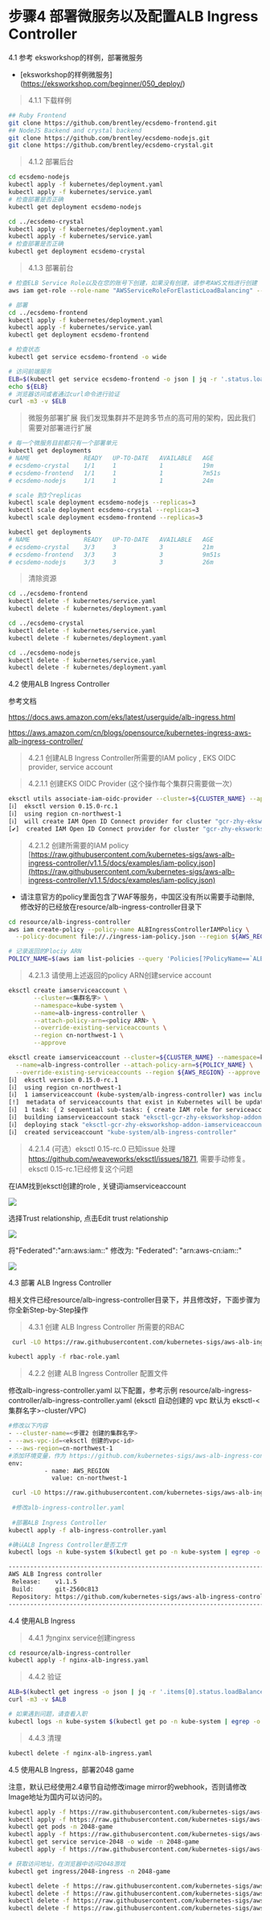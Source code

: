 # 步骤4 部署微服务以及配置ALB Ingress Controller

4.1 参考 eksworkshop的样例，部署微服务
* [eksworkshop的样例微服务] (https://eksworkshop.com/beginner/050_deploy/)

> 4.1.1 下载样例
```bash
## Ruby Frontend
git clone https://github.com/brentley/ecsdemo-frontend.git
## NodeJS Backend and crystal backend
git clone https://github.com/brentley/ecsdemo-nodejs.git
git clone https://github.com/brentley/ecsdemo-crystal.git
```

> 4.1.2 部署后台
```bash
cd ecsdemo-nodejs 
kubectl apply -f kubernetes/deployment.yaml
kubectl apply -f kubernetes/service.yaml
# 检查部署是否正确
kubectl get deployment ecsdemo-nodejs

cd ../ecsdemo-crystal
kubectl apply -f kubernetes/deployment.yaml
kubectl apply -f kubernetes/service.yaml
# 检查部署是否正确
kubectl get deployment ecsdemo-crystal
```

> 4.1.3 部署前台
```bash
# 检查ELB Service Role以及在您的账号下创建，如果没有创建，请参考AWS文档进行创建
aws iam get-role --role-name "AWSServiceRoleForElasticLoadBalancing" --region ${AWS_REGION}

# 部署
cd ../ecsdemo-frontend
kubectl apply -f kubernetes/deployment.yaml
kubectl apply -f kubernetes/service.yaml
kubectl get deployment ecsdemo-frontend

# 检查状态
kubectl get service ecsdemo-frontend -o wide

# 访问前端服务
ELB=$(kubectl get service ecsdemo-frontend -o json | jq -r '.status.loadBalancer.ingress[].hostname')
echo ${ELB}
# 浏览器访问或者通过curl命令进行验证
curl -m3 -v $ELB
```

> 微服务部署扩展
我们发现集群并不是跨多节点的高可用的架构，因此我们需要对部署进行扩展
```bash
# 每一个微服务目前都只有一个部署单元
kubectl get deployments
# NAME               READY   UP-TO-DATE   AVAILABLE   AGE
# ecsdemo-crystal    1/1     1            1           19m
# ecsdemo-frontend   1/1     1            1           7m51s
# ecsdemo-nodejs     1/1     1            1           24m

# scale 到3个replicas
kubectl scale deployment ecsdemo-nodejs --replicas=3
kubectl scale deployment ecsdemo-crystal --replicas=3
kubectl scale deployment ecsdemo-frontend --replicas=3

kubectl get deployments
# NAME               READY   UP-TO-DATE   AVAILABLE   AGE
# ecsdemo-crystal    3/3     3            3           21m
# ecsdemo-frontend   3/3     3            3           9m51s
# ecsdemo-nodejs     3/3     3            3           26m
```

> 清除资源
```bash
cd ../ecsdemo-frontend
kubectl delete -f kubernetes/service.yaml
kubectl delete -f kubernetes/deployment.yaml

cd ../ecsdemo-crystal
kubectl delete -f kubernetes/service.yaml
kubectl delete -f kubernetes/deployment.yaml

cd ../ecsdemo-nodejs
kubectl delete -f kubernetes/service.yaml
kubectl delete -f kubernetes/deployment.yaml
```

4.2 使用ALB Ingress Controller

参考文档 

https://docs.aws.amazon.com/eks/latest/userguide/alb-ingress.html

https://aws.amazon.com/cn/blogs/opensource/kubernetes-ingress-aws-alb-ingress-controller/

> 4.2.1 创建ALB Ingress Controller所需要的IAM policy , EKS OIDC provider, service account

> 4.2.1.1 创建EKS OIDC Provider (这个操作每个集群只需要做一次）

```bash
eksctl utils associate-iam-oidc-provider --cluster=${CLUSTER_NAME} --approve --region ${AWS_REGION}
[ℹ]  eksctl version 0.15.0-rc.1
[ℹ]  using region cn-northwest-1
[ℹ]  will create IAM Open ID Connect provider for cluster "gcr-zhy-eksworkshop" in "cn-northwest-1"
[✔]  created IAM Open ID Connect provider for cluster "gcr-zhy-eksworkshop" in "cn-northwest-1"
```

> 4.2.1.2 创建所需要的IAM policy
[https://raw.githubusercontent.com/kubernetes-sigs/aws-alb-ingress-controller/v1.1.5/docs/examples/iam-policy.json](https://raw.githubusercontent.com/kubernetes-sigs/aws-alb-ingress-controller/v1.1.5/docs/examples/iam-policy.json)
 * 请注意官方的policy里面包含了WAF等服务，中国区没有所以需要手动删除,修改好的已经放在resource/alb-ingress-controller目录下

```bash
cd resource/alb-ingress-controller
aws iam create-policy --policy-name ALBIngressControllerIAMPolicy \
  --policy-document file://./ingress-iam-policy.json --region ${AWS_REGION}

# 记录返回的Plociy ARN
POLICY_NAME=$(aws iam list-policies --query 'Policies[?PolicyName==`ALBIngressControllerIAMPolicy`].Arn' --output text --region ${AWS_REGION})

```

>4.2.1.3 请使用上述返回的policy ARN创建service account

```bash
eksctl create iamserviceaccount \
       --cluster=<集群名字> \
       --namespace=kube-system \
       --name=alb-ingress-controller \
       --attach-policy-arn=<policy ARN> \
       --override-existing-serviceaccounts \
       --region cn-northwest-1 \
       --approve

eksctl create iamserviceaccount --cluster=${CLUSTER_NAME} --namespace=kube-system \
  --name=alb-ingress-controller --attach-policy-arn=${POLICY_NAME} \
  --override-existing-serviceaccounts --region ${AWS_REGION} --approve
[ℹ]  eksctl version 0.15.0-rc.1
[ℹ]  using region cn-northwest-1
[ℹ]  1 iamserviceaccount (kube-system/alb-ingress-controller) was included (based on the include/exclude rules)
[!]  metadata of serviceaccounts that exist in Kubernetes will be updated, as --override-existing-serviceaccounts was set
[ℹ]  1 task: { 2 sequential sub-tasks: { create IAM role for serviceaccount "kube-system/alb-ingress-controller", create serviceaccount "kube-system/alb-ingress-controller" } }
[ℹ]  building iamserviceaccount stack "eksctl-gcr-zhy-eksworkshop-addon-iamserviceaccount-kube-system-alb-ingress-controller"
[ℹ]  deploying stack "eksctl-gcr-zhy-eksworkshop-addon-iamserviceaccount-kube-system-alb-ingress-controller"
[ℹ]  created serviceaccount "kube-system/alb-ingress-controller"
```

> 4.2.1.4 (可选）eksctl 0.15-rc.0 已知issue 处理
https://github.com/weaveworks/eksctl/issues/1871, 需要手动修复。eksctl 0.15-rc.1已经修复这个问题

在IAM找到eksctl创建的role , 关键词iamserviceaccount

![](media/15832934698484/15833075255425.jpg)

选择Trust relationship, 点击Edit trust relationship

![](media/15832934698484/15833076008289.jpg)

将"Federated":"arn:aws:iam::"
修改为: "Federated": "arn:aws-cn:iam::"

![](media/15832934698484/15833076362581.jpg)

 
4.3 部署 ALB Ingress Controller

 相关文件已经resource/alb-ingress-controller目录下，并且修改好，下面步骤为你全新Step-by-Step操作

 >4.3.1 创建 ALB Ingress Controller 所需要的RBAC
 
 ```bash
  curl -LO https://raw.githubusercontent.com/kubernetes-sigs/aws-alb-ingress-controller/v1.1.5/docs/examples/rbac-role.yaml
  
 kubectl apply -f rbac-role.yaml
 
 ```

>4.2.2 创建 ALB Ingress Controller 配置文件

 修改alb-ingress-controller.yaml 以下配置，参考示例 resource/alb-ingress-controller/alb-ingress-controller.yaml
(eksctl 自动创建的 vpc 默认为 eksctl-<集群名字>-cluster/VPC)
  
  ```bash
  #修改以下内容
  - --cluster-name=<步骤2 创建的集群名字>
  - --aws-vpc-id=<eksctl 创建的vpc-id>   
  - --aws-region=cn-northwest-1
  #添加环境变量，作为 https://github.com/kubernetes-sigs/aws-alb-ingress-controller/issues/1180 的workaround
  env:
            - name: AWS_REGION
              value: cn-northwest-1
  
  ```

 ```bash
  curl -LO https://raw.githubusercontent.com/kubernetes-sigs/aws-alb-ingress-controller/v1.1.5/docs/examples/alb-ingress-controller.yaml
  
  #修改alb-ingress-controller.yaml
  
  #部署ALB Ingress Controller
 kubectl apply -f alb-ingress-controller.yaml
 
 #确认ALB Ingress Controller是否工作
 kubectl logs -n kube-system $(kubectl get po -n kube-system | egrep -o alb-ingress[a-zA-Z0-9-]+)

-------------------------------------------------------------------------------
AWS ALB Ingress controller
  Release:    v1.1.5
  Build:      git-2560c813
  Repository: https://github.com/kubernetes-sigs/aws-alb-ingress-controller.git
-------------------------------------------------------------------------------

 ```


 4.4 使用ALB Ingress   
>4.4.1 为nginx service创建ingress

```bash
cd resource/alb-ingress-controller
kubectl apply -f nginx-alb-ingress.yaml
```

>4.4.2 验证

```bash
ALB=$(kubectl get ingress -o json | jq -r '.items[0].status.loadBalancer.ingress[].hostname')
curl -m3 -v $ALB

# 如果遇到问题，请查看入职
kubectl logs -n kube-system $(kubectl get po -n kube-system | egrep -o alb-ingress[a-zA-Z0-9-]+)
```

> 4.4.3 清理
```bash
kubectl delete -f nginx-alb-ingress.yaml
```

4.5 使用ALB Ingress，部署2048 game

注意，默认已经使用2.4章节自动修改image mirror的webhook，否则请修改Image地址为国内可以访问的。

```bash
kubectl apply -f https://raw.githubusercontent.com/kubernetes-sigs/aws-alb-ingress-controller/v1.0.0/docs/examples/2048/2048-namespace.yaml
kubectl apply -f https://raw.githubusercontent.com/kubernetes-sigs/aws-alb-ingress-controller/v1.0.0/docs/examples/2048/2048-deployment.yaml
kubectl get pods -n 2048-game
kubectl apply -f https://raw.githubusercontent.com/kubernetes-sigs/aws-alb-ingress-controller/v1.0.0/docs/examples/2048/2048-service.yaml
kubectl get service service-2048 -o wide -n 2048-game
kubectl apply -f https://raw.githubusercontent.com/kubernetes-sigs/aws-alb-ingress-controller/v1.0.0/docs/examples/2048/2048-ingress.yaml

# 获取访问地址，在浏览器中访问2048游戏
kubectl get ingress/2048-ingress -n 2048-game

kubectl delete -f https://raw.githubusercontent.com/kubernetes-sigs/aws-alb-ingress-controller/v1.0.0/docs/examples/2048/2048-deployment.yaml
kubectl delete -f https://raw.githubusercontent.com/kubernetes-sigs/aws-alb-ingress-controller/v1.0.0/docs/examples/2048/2048-service.yaml
kubectl delete -f https://raw.githubusercontent.com/kubernetes-sigs/aws-alb-ingress-controller/v1.0.0/docs/examples/2048/2048-ingress.yaml
kubectl delete -f https://raw.githubusercontent.com/kubernetes-sigs/aws-alb-ingress-controller/v1.0.0/docs/examples/2048/2048-namespace.yaml
```

